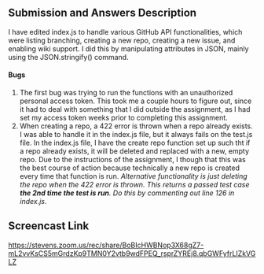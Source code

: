 ## Submission and Answers Description

I have edited index.js to handle various GitHub API functionalities, which were listing branching, creating a new repo, creating a new issue, and enabling wiki support. I did this by manipulating attributes in JSON, mainly using the JSON.stringify() command.
#### Bugs

1. The first bug was trying to run the functions with an unauthorized personal access token. This took me a couple hours to figure out, since it had to deal with something that I did outside the assignment, as I had set my access token weeks prior to completing this assignment.
2. When creating a repo, a 422 error is thrown when a repo already exists. I was able to handle it in the index.js file, but it always fails on the test.js file. In the index.js file, I have the create repo function set up such tht if a repo already exists, it will be deleted and replaced with a new, empty repo. Due to the instructions of the assignment, I though that this was the best course of action because technically a new repo is created every time that function is run. *Alternative functionality is just deleting the repo when the 422 error is thrown. This returns a passed test case **the 2nd time the test is run**. Do this by commenting out line 126 in index.js.*

## Screencast Link
https://stevens.zoom.us/rec/share/BoBIcHWBNop3X68gZ7-mL2vvKsCS5mGrdzKp9TMN0Y2vtb9wdFPEQ_rsprZYREj8.qbGWFyfrLIZkVGLZ
